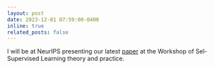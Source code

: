 ```yaml
---
layout: post
date: 2023-12-01 07:59:00-0400
inline: true
related_posts: false
---
```


I will be at NeurIPS presenting our latest [paper](https://arxiv.org/abs/2311.02401) at the Workshop of Sel-Supervised Learning theory and practice. 
